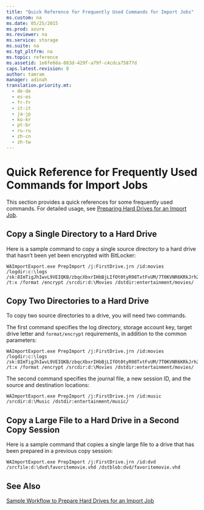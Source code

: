 ```yaml
---
title: "Quick Reference for Frequently Used Commands for Import Jobs"
ms.custom: na
ms.date: 05/25/2015
ms.prod: azure
ms.reviewer: na
ms.service: storage
ms.suite: na
ms.tgt_pltfrm: na
ms.topic: reference
ms.assetid: 1e6fe66a-083d-429f-a79f-c4cdca75877d
caps.latest.revision: 8
author: tamram
manager: adinah
translation.priority.mt: 
  - de-de
  - es-es
  - fr-fr
  - it-it
  - ja-jp
  - ko-kr
  - pt-br
  - ru-ru
  - zh-cn
  - zh-tw
---
```

# Quick Reference for Frequently Used Commands for Import Jobs
This section provides a quick references for some frequently used commands. For detailed usage, see [Preparing Hard Drives for an Import Job](../StorageImportExportREST/Preparing-Hard-Drives-for-an-Import-Job.md).  
  
## Copy a Single Directory to a Hard Drive  
 Here is a sample command to copy a single source directory to a hard drive that hasn’t been yet been encrypted with BitLocker:  
  
```  
WAImportExport.exe PrepImport /j:FirstDrive.jrn /id:movies /logdir:c:\logs /sk:8ImTigJhIwvL9VEIQKB/zbqcXbxrIHbBjLIfOt0tyR98TxtFvUM/7T0KVNR6KRkJrh26u5I8hTxTLM2O1aDVqg== /t:x /format /encrypt /srcdir:d:\Movies /dstdir:entertainment/movies/  
```  
  
## Copy Two Directories to a Hard Drive  
 To copy two source directories to a drive, you will need two commands.  
  
 The first command specifies the log directory, storage account key, target drive letter and `format/encrypt` requirements, in addition to the common parameters:  
  
```  
WAImportExport.exe PrepImport /j:FirstDrive.jrn /id:movies /logdir:c:\logs /sk:8ImTigJhIwvL9VEIQKB/zbqcXbxrIHbBjLIfOt0tyR98TxtFvUM/7T0KVNR6KRkJrh26u5I8hTxTLM2O1aDVqg== /t:x /format /encrypt /srcdir:d:\Movies /dstdir:entertainment/movies/  
```  
  
 The second command specifies the journal file, a new session ID, and the source and destination locations:  
  
```  
WAImportExport.exe PrepImport /j:FirstDrive.jrn /id:music /srcdir:d:\Music /dstdir:entertainment/music/  
```  
  
## Copy a Large File to a Hard Drive in a Second Copy Session  
 Here is a sample command that copies a single large file to a drive that has been prepared in a previous copy session:  
  
```  
WAImportExport.exe PrepImport /j:FirstDrive.jrn /id:dvd /srcfile:d:\dvd\favoritemovie.vhd /dstblob:dvd/favoritemovie.vhd  
```  
  
## See Also  
 [Sample Workflow to Prepare Hard Drives for an Import Job](../StorageImportExportREST/Sample-Workflow-to-Prepare-Hard-Drives-for-an-Import-Job.md)